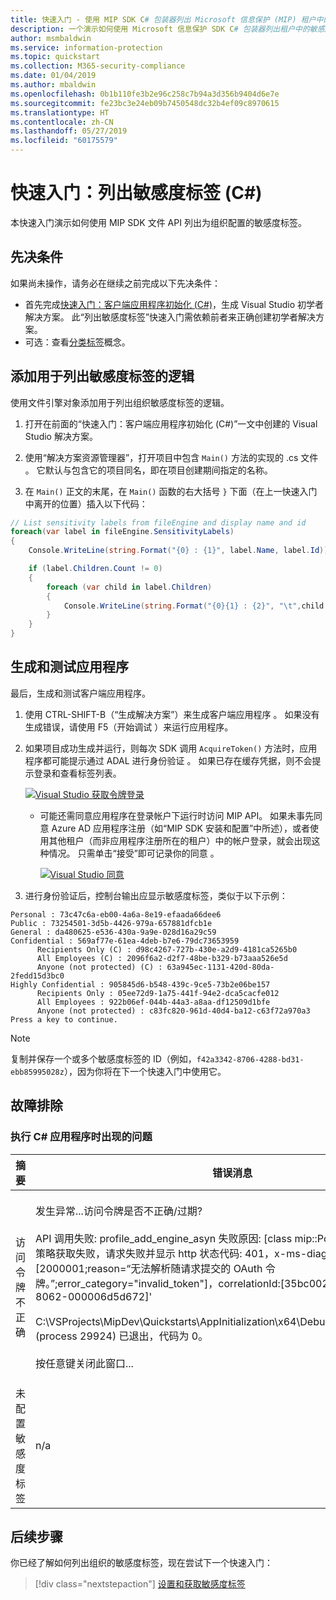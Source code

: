 ```yaml
---
title: 快速入门 - 使用 MIP SDK C# 包装器列出 Microsoft 信息保护 (MIP) 租户中的敏感度标签
description: 一个演示如何使用 Microsoft 信息保护 SDK C# 包装器列出租户中的敏感度标签的快速入门。
author: msmbaldwin
ms.service: information-protection
ms.topic: quickstart
ms.collection: M365-security-compliance
ms.date: 01/04/2019
ms.author: mbaldwin
ms.openlocfilehash: 0b1b110fe3b2e96c258c7b94a3d356b9404d6e7e
ms.sourcegitcommit: fe23bc3e24eb09b7450548dc32b4ef09c8970615
ms.translationtype: HT
ms.contentlocale: zh-CN
ms.lasthandoff: 05/27/2019
ms.locfileid: "60175579"
---
```

# <a name="quickstart-list-sensitivity-labels-c"></a>快速入门：列出敏感度标签 (C#)

本快速入门演示如何使用 MIP SDK 文件 API 列出为组织配置的敏感度标签。

## <a name="prerequisites"></a>先决条件

如果尚未操作，请务必在继续之前完成以下先决条件：

- 首先完成[快速入门：客户端应用程序初始化 (C#)](quick-app-initialization-csharp.md)，生成 Visual Studio 初学者解决方案。 此“列出敏感度标签”快速入门需依赖前者来正确创建初学者解决方案。
- 可选：查看[分类标签](concept-classification-labels.md)概念。

## <a name="add-logic-to-list-the-sensitivity-labels"></a>添加用于列出敏感度标签的逻辑

使用文件引擎对象添加用于列出组织敏感度标签的逻辑。 

1. 打开在前面的“快速入门：客户端应用程序初始化 (C#)”一文中创建的 Visual Studio 解决方案。

2. 使用“解决方案资源管理器”，打开项目中包含 `Main()` 方法的实现的 .cs 文件  。 它默认与包含它的项目同名，即在项目创建期间指定的名称。 

3. 在 `Main()` 正文的末尾，在 `Main()` 函数的右大括号 `}` 下面（在上一快速入门中离开的位置）插入以下代码：

  ```csharp
  // List sensitivity labels from fileEngine and display name and id  
  foreach(var label in fileEngine.SensitivityLabels)
  {
      Console.WriteLine(string.Format("{0} : {1}", label.Name, label.Id));

      if (label.Children.Count != 0)
      {
          foreach (var child in label.Children)
          {
              Console.WriteLine(string.Format("{0}{1} : {2}", "\t",child.Name, child.Id));
          }
      }
  }
  ``` 

## <a name="build-and-test-the-application"></a>生成和测试应用程序

最后，生成和测试客户端应用程序。 

1. 使用 CTRL-SHIFT-B（“生成解决方案”）来生成客户端应用程序  。 如果没有生成错误，请使用 F5（开始调试  ）来运行应用程序。

2. 如果项目成功生成并运行，则每次 SDK 调用 `AcquireToken()` 方法时，应用程序都可能提示通过 ADAL 进行身份验证  。 如果已存在缓存凭据，则不会提示登录和查看标签列表。 

     [![Visual Studio 获取令牌登录](media/quick-file-list-labels-cpp/acquire-token-sign-in.png)](media/quick-file-list-labels-cpp/acquire-token-sign-in.png#lightbox)

   - 可能还需同意应用程序在登录帐户下运行时访问 MIP API。 如果未事先同意 Azure AD 应用程序注册（如“MIP SDK 安装和配置”中所述），或者使用其他租户（而非应用程序注册所在的租户）中的帐户登录，就会出现这种情况。 只需单击“接受”即可记录你的同意  。

     [![Visual Studio 同意](media/quick-file-list-labels-cpp/acquire-token-sign-in-consent.png)](media/quick-file-list-labels-cpp/acquire-token-sign-in-consent.png#lightbox)

3. 进行身份验证后，控制台输出应显示敏感度标签，类似于以下示例：

  ```console
  Personal : 73c47c6a-eb00-4a6a-8e19-efaada66dee6
  Public : 73254501-3d5b-4426-979a-657881dfcb1e
  General : da480625-e536-430a-9a9e-028d16a29c59
  Confidential : 569af77e-61ea-4deb-b7e6-79dc73653959
        Recipients Only (C) : d98c4267-727b-430e-a2d9-4181ca5265b0
        All Employees (C) : 2096f6a2-d2f7-48be-b329-b73aaa526e5d
        Anyone (not protected) (C) : 63a945ec-1131-420d-80da-2fedd15d3bc0
  Highly Confidential : 905845d6-b548-439c-9ce5-73b2e06be157
        Recipients Only : 05ee72d9-1a75-441f-94e2-dca5cacfe012
        All Employees : 922b06ef-044b-44a3-a8aa-df12509d1bfe
        Anyone (not protected) : c83fc820-961d-40d4-ba12-c63f72a970a3
  Press a key to continue.
  ```

   > [!NOTE]
   > 复制并保存一个或多个敏感度标签的 ID（例如，`f42a3342-8706-4288-bd31-ebb85995028z`），因为你将在下一个快速入门中使用它。

## <a name="troubleshooting"></a>故障排除

### <a name="problems-during-execution-of-c-application"></a>执行 C# 应用程序时出现的问题

| 摘要 | 错误消息 | 解决方案 |
|---------|---------------|----------|
| 访问令牌不正确 | 发生异常...访问令牌是否不正确/过期?<br><br>API 调用失败: profile_add_engine_asyn 失败原因: [class mip::PolicySyncException] 策略获取失败，请求失败并显示 http 状态代码:  401，x-ms-diagnostics: [2000001;reason=“无法解析随请求提交的 OAuth 令牌。”;error_category="invalid_token"]，correlationId:[35bc0023-3727-4eff-8062-000006d5d672]'<br><br>C:\VSProjects\MipDev\Quickstarts\AppInitialization\x64\Debug\AppInitialization.exe (process 29924) 已退出，代码为 0。<br><br>按任意键关闭此窗口... | 如果项目成功生成，但出现类似于左侧的输出，则表示 `AcquireOAuth2Token()` 方法中可能包含无效或过期的令牌。 返回到[生成并测试应用程序](#build-and-test-the-application)并重写访问令牌，再次更新 `AcquireOAuth2Token()`，然后重新生成/重新测试。 还可以使用 [jwt.ms](https://jwt.ms/) 单页 Web 应用程序检查并验证令牌及其声明。 |
| 未配置敏感度标签 | n/a | 如果项目成功生成，但在控制台窗口中没有输出，请确保正确配置了组织的敏感度标签。 请参阅 [MIP SDK 安装和配置](setup-configure-mip.md)，在“定义标签分类和保护设置”下获取详细信息。  |

## <a name="next-steps"></a>后续步骤

你已经了解如何列出组织的敏感度标签，现在尝试下一个快速入门：

> [!div class="nextstepaction"]
> [设置和获取敏感度标签](quick-file-set-get-label-csharp.md)
